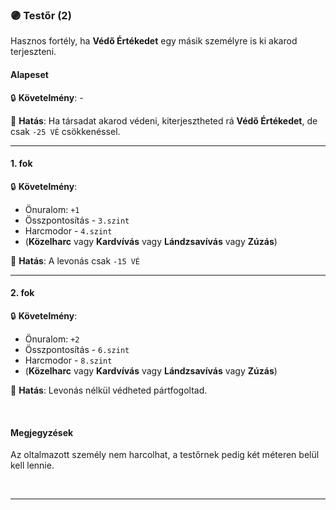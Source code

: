 ### 🟣 Testőr (2)

Hasznos fortély, ha **Védő Értékedet** egy másik személyre is ki akarod terjeszteni.
#### Alapeset

🔒 **Követelmény**: -

🌟 **Hatás**: Ha társadat akarod védeni, kiterjesztheted rá **Védő Értékedet**, de csak `-25 VÉ` csökkenéssel.

---
#### 1. fok

🔒 **Követelmény**:
- Önuralom: `+1`
- Összpontosítás - `3.szint`
- Harcmodor - `4.szint`
- (**Közelharc** vagy **Kardvívás** vagy **Lándzsavívás** vagy **Zúzás**)

🌟 **Hatás**: A levonás csak `-15 VÉ`

---
#### 2. fok

🔒 **Követelmény**:
- Önuralom: `+2`
- Összpontosítás - `6.szint`
- Harcmodor - `8.szint`
- (**Közelharc** vagy **Kardvívás** vagy **Lándzsavívás** vagy **Zúzás**)

🌟 **Hatás**: Levonás nélkül védheted pártfogoltad.

<br />

#### Megjegyzések

Az oltalmazott személy nem harcolhat, a testőrnek pedig két méteren belül kell lennie.

<br />

---
